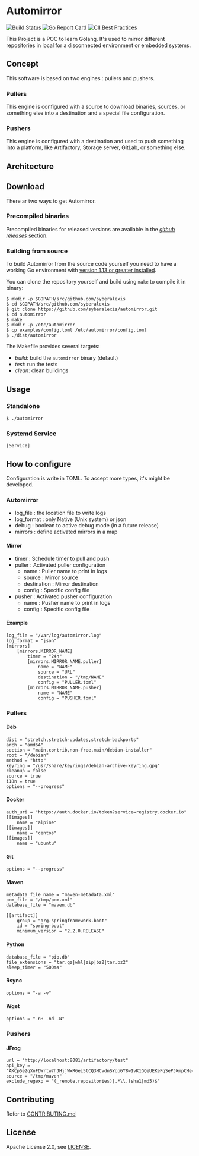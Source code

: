# Automirror

[![Build Status](https://travis-ci.com/syberalexis/automirror.svg)][travis]
[![Go Report Card](https://goreportcard.com/badge/github.com/syberalexis/automirror)](https://goreportcard.com/report/github.com/syberalexis/automirror)
[![CII Best Practices](https://bestpractices.coreinfrastructure.org/projects/3394/badge)](https://bestpractices.coreinfrastructure.org/projects/3394/badge)

This Project is a POC to learn Golang. It's used to mirror different repositories
in local for a disconnected environment or embedded systems.

## Concept

This software is based on two engines : pullers and pushers.

### Pullers

This engine is configured with a source to download binaries, sources,
or something else into a destination and a special file configuration.

### Pushers

This engine is configured with a destination and used to push something into a platform, 
like Artifactory, Storage server, GitLab, or something else.

## Architecture



## Download

There ar two ways to get Automirror.

### Precompiled binaries

Precompiled binaries for released versions are available in the
[*github releases* section](https://github.com/syberalexis/automirror/releases).

### Building from source

To build Automirror from the source code yourself you need to have a working
Go environment with [version 1.13 or greater installed](https://golang.org/doc/install).

You can clone the repository yourself and build using `make` to compile it in
binary:

    $ mkdir -p $GOPATH/src/github.com/syberalexis
    $ cd $GOPATH/src/github.com/syberalexis
    $ git clone https://github.com/syberalexis/automirror.git
    $ cd automirror
    $ make
    $ mkdir -p /etc/automirror
    $ cp examples/config.toml /etc/automirror/config.toml
    $ ./dist/automirror

The Makefile provides several targets:

  * *build*: build the `automirror` binary (default)
  * *test*: run the tests
  * *clean*: clean buildings

## Usage

### Standalone

    $ ./automirror

### Systemd Service

    [Service]
    

## How to configure

Configuration is write in TOML. To accept more types, it's might be developed.

### Automirror

 * log_file : the location file to write logs
 * log_format : only Native (Unix system) or json
 * debug : boolean to active debug mode (in a future release)
 * mirrors : define activated mirrors in a map
 
#### Mirror

 * timer : Schedule timer to pull and push
 * puller : Activated puller configuration
    * name : Puller name to print in logs
    * source : Mirror source
    * destination : Mirror destination
    * config : Specific config file
 * pusher : Activated pusher configuration
    * name : Pusher name to print in logs
    * config : Specific config file

#### Example

    log_file = "/var/log/automirror.log"
    log_format = "json"
    [mirrors]
        [mirrors.MIRROR_NAME]
            timer = "24h"
            [mirrors.MIRROR_NAME.puller]
                name = "NAME"
                source = "URL"
                destination = "/tmp/NAME"
                config = "PULLER.toml"
            [mirrors.MIRROR_NAME.pusher]
                name = "NAME"
                config = "PUSHER.toml"

### Pullers

#### Deb

    dist = "stretch,stretch-updates,stretch-backports"
    arch = "amd64"
    section = "main,contrib,non-free,main/debian-installer"
    root = "/debian"
    method = "http"
    keyring = "/usr/share/keyrings/debian-archive-keyring.gpg"
    cleanup = false
    source = true
    i18n = true
    options = "--progress"

#### Docker

    auth_uri = "https://auth.docker.io/token?service=registry.docker.io"
    [[images]]
        name = "alpine"
    [[images]]
        name = "centos"
    [[images]]
        name = "ubuntu"

#### Git

    options = "--progress"

#### Maven

    metadata_file_name = "maven-metadata.xml"
    pom_file = "/tmp/pom.xml"
    database_file = "maven.db"
    
    [[artifact]]
        group = "org.springframework.boot"
        id = "spring-boot"
        minimum_version = "2.2.0.RELEASE"

#### Python

    database_file = "pip.db"
    file_extensions = "tar.gz|whl|zip|bz2|tar.bz2"
    sleep_timer = "500ms"

#### Rsync

    options = "-a -v"

#### Wget

    options = "-nH -nd -N"

### Pushers

#### JFrog

    url = "http://localhost:8081/artifactory/test"
    api_key = "AKCp5e2qXnFDWrtw7hJHjjWxR6ei5tCQ3HCvdnSYop6Y8w1vK1GQeUEKeFqSePJXmpCHexcac"
    source = "/tmp/maven"
    exclude_regexp = "(_remote.repositories)|.*\\.(sha1|md5)$"

## Contributing

Refer to [CONTRIBUTING.md](https://github.com/syberalexis/automirror/blob/master/CONTRIBUTING.md)

## License

Apache License 2.0, see [LICENSE](https://github.com/syberalexis/automirror/blob/master/LICENSE).

[travis]: https://travis-ci.com/syberalexis/automirror
